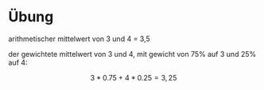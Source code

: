 # Übung

arithmetischer mittelwert von 3 und 4 = 3,5

der gewichtete mittelwert von 3 und 4, mit gewicht von 75% auf 3 und 25% auf 4:

$$3*0.75+4*0.25=3,25$$

